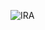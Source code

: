 ![IRA](https://user-images.githubusercontent.com/83463780/202256290-4876448c-a701-4744-b4ff-7db42bae7c8f.png)
